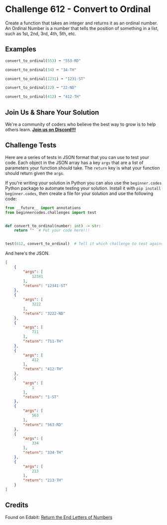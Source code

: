 # Challenge 612 - Convert to Ordinal


Create a function that takes an integer and returns it as an ordinal number. An Ordinal Number is a number that tells the position of something in a list, such as 1st, 2nd, 3rd, 4th, 5th, etc.

## Examples
```python
convert_to_ordinal(553) ➞ "553-RD"

convert_to_ordinal(34) ➞ "34-TH"

convert_to_ordinal(1231) ➞ "1231-ST"

convert_to_ordinal(22) ➞ "22-ND"

convert_to_ordinal(412) ➞ "412-TH"
```
## Join Us & Share Your Solution

We're a community of coders who believe the best way to grow is to help others learn. **[Join us on Discord!!!](https://discord.gg/sfHykntuGy)**

## Challenge Tests

Here are a series of tests in JSON format that you can use to test your code. Each object in the JSON array has a key `args` that are a list of parameters your function should take. The `return` key is what your function should return given the `args`. 

If you're writing your solution in Python you can also use the `beginner.codes` Python package to automate testing your solution. Install it with `pip install beginner.codes`, then create a file for your solution and use the following code:
```python
from __future__ import annotations
from beginnercodes.challenges import test


def convert_to_ordinal(number: int) -> str:
    return ""  # Put your code here!!!


test(612, convert_to_ordinal)  # Tell it which challenge to test against
```
And here's the JSON.
```json
[
    {
        "args": [
            12341
        ],
        "return": "12341-ST"
    },
    {
        "args": [
            3222
        ],
        "return": "3222-ND"
    },
    {
        "args": [
            711
        ],
        "return": "711-TH"
    },
    {
        "args": [
            412
        ],
        "return": "412-TH"
    },
    {
        "args": [
            1
        ],
        "return": "1-ST"
    },
    {
        "args": [
            563
        ],
        "return": "563-RD"
    },
    {
        "args": [
            334
        ],
        "return": "334-TH"
    },
    {
        "args": [
            213
        ],
        "return": "213-TH"
    }
]
```
## Credits

Found on Edabit: [Return the End Letters of Numbers](https://edabit.com/challenge/GYJcHcgbpKYE75vYd)
